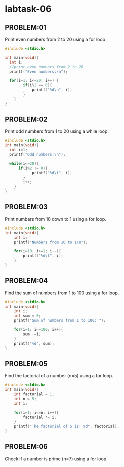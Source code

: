 # labtask-06

## PROBLEM:01
Print even numbers from 2 to 20 using a for loop

```c
#include <stdio.h>

int main(void){
  int i;
  //print even numbers from 2 to 20
  printf("Even numbers:\n");

  for(i=1; i<=20; i++) {
        if(i%2 == 0){
            printf("%d\n", i);
        }      
    }
}
```

## PROBLEM:02
Print odd numbers from 1 to 20 using a while loop.

```c
#include <stdio.h>
int main(void){
  int i=1;
  printf("Odd numbers:\n");

  while(i<=20){
      if(i%2 != 0){
            printf("%d\t", i);
        }
        i++;
    }
}
```

## PROBLEM:03 
Print numbers from 10 down to 1 using a for loop.

```c
#include <stdio.h>
int main(void){
    int i;
    printf("Numbers from 10 to 1\n");

    for(i=10; i>=1; i--){
        printf("%d\t", i);
    }
}
```

## PROBLEM:04
Find the sum of numbers from 1 to 100 using a for loop.

```c
#include <stdio.h>
int main(void){
    int i;
    int sum = 0;
    printf("Sum of numbers from 1 to 100: ");

    for(i=1; i<=100; i++){
        sum +=i;
    }
    printf("%d", sum);
}
```

## PROBLEM:05
Find the factorial of a number (n=5) using a for loop.

```c
#include <stdio.h>
int main(void){
    int factorial = 1;
    int n = 5;
    int i;

    for(i=1; i<=n; i++){
        factorial *= i;
    }
    printf("The factorial of 5 is: %d", factorial);
}
```

## PROBLEM:06
Check if a number is prime (n=7) using a for loop.

```c
